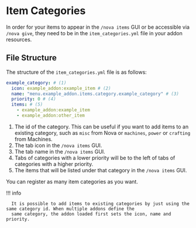 # Item Categories

In order for your items to appear in the `/nova items` GUI or be accessible via `/nova give`, they need to be in the
`item_categories.yml` file in your addon resources.

## File Structure

The structure of the `item_categories.yml` file is as follows:  

```yaml
example_category: # (1)
  icon: example_addon:example_item # (2)
  name: "menu.example_addon.items.category.example_category" # (3)
  priority: 0 # (4)
  items: # (5)
    - example_addon:example_item
    - example_addon:other_item
```

1. The id of the category. This can be useful if you want to add items to an existing category, such as `misc` from Nova
   or `machines`, `power` or `crafting` from Machines.
2. The tab icon in the `/nova items` GUI.
3. The tab name in the `/nova items` GUI.
4. Tabs of categories with a lower priority will be to the left of tabs of categories with a higher priority.
5. The items that will be listed under that category in the `/nova items` GUI.

You can register as many item categories as you want.

!!! info

      It is possible to add items to existing categories by just using the same category id. When multiple addons define the
      same category, the addon loaded first sets the icon, name and priority.